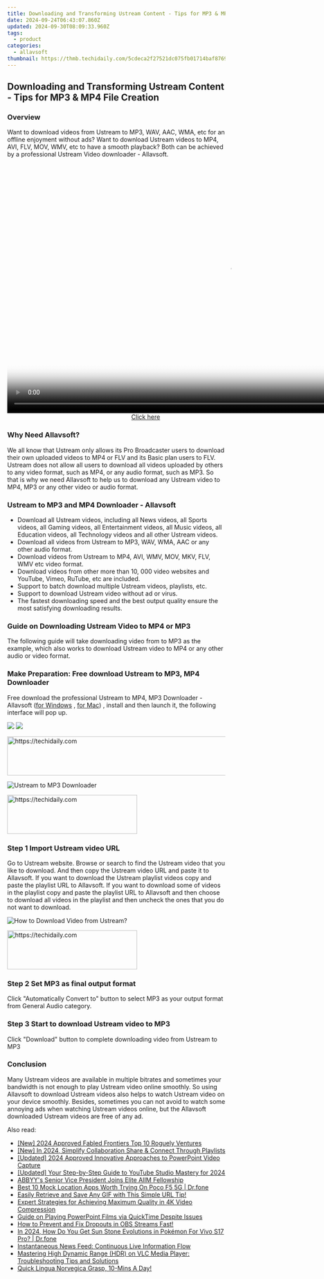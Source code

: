 ```yaml
---
title: Downloading and Transforming Ustream Content - Tips for MP3 & MP4 File Creation
date: 2024-09-24T06:43:07.860Z
updated: 2024-09-30T08:09:33.960Z
tags:
  - product
categories:
  - allavsoft
thumbnail: https://thmb.techidaily.com/5cdeca2f27521dc075fb01714baf87697fb58a0ad36d3dacc7568c6abd91399a.jpg
---
```


## Downloading and Transforming Ustream Content - Tips for MP3 & MP4 File Creation

### Overview

Want to download videos from Ustream to MP3, WAV, AAC, WMA, etc for an offline enjoyment without ads? Want to download Ustream videos to MP4, AVI, FLV, MOV, WMV, etc to have a smooth playback? Both can be achieved by a professional Ustream Video downloader - Allavsoft.

<!-- affiliate ads begin -->
<span id="1444782">
					<video width="1024" height="576" style="cursor:pointer"
           poster="//a.impactradius-go.com/display-clicktoplayimage/1444782.png"
           onclick="if(!this.playClicked){this.play();this.setAttribute('controls',true);this.playClicked=true;}">
	   <source src="//a.impactradius-go.com/display-ad/14559-1444782">
	   <img src="//a.impactradius-go.com/display-clicktoplayimage/1444782.png" style="border: none; height: 100%; width: 100%; object-fit: contain">
	</video>
	<div style="width:640px;text-align:center"><a href="javascript:window.open(decodeURIComponent('https%3A%2F%2Fpropmoneyinc.pxf.io%2Fc%2F5597632%2F1444782%2F14559'), '_blank');void(0);">Click here</a></div>
</span>
<img height="0" width="0" src="https://imp.pxf.io/i/5597632/1444782/14559" style="position:absolute;visibility:hidden;" border="0" />
<!-- affiliate ads end -->

### Why Need Allavsoft?

We all know that Ustream only allows its Pro Broadcaster users to download their own uploaded videos to MP4 or FLV and its Basic plan users to FLV. Ustream does not allow all users to download all videos uploaded by others to any video format, such as MP4, or any audio format, such as MP3\. So that is why we need Allavsoft to help us to download any Ustream video to MP4, MP3 or any other video or audio format.

### Ustream to MP3 and MP4 Downloader - Allavsoft

* Download all Ustream videos, including all News videos, all Sports videos, all Gaming videos, all Entertainment videos, all Music videos, all Education videos, all Technology videos and all other Ustream videos.
* Download all videos from Ustream to MP3, WAV, WMA, AAC or any other audio format.
* Download videos from Ustream to MP4, AVI, WMV, MOV, MKV, FLV, WMV etc video format.
* Download videos from other more than 10, 000 video websites and YouTube, Vimeo, RuTube, etc are included.
* Support to batch download multiple Ustream videos, playlists, etc.
* Support to download Ustream video without ad or virus.
* The fastest downloading speed and the best output quality ensure the most satisfying downloading results.

### Guide on Downloading Ustream Video to MP4 or MP3

The following guide will take downloading video from to MP3 as the example, which also works to download Ustream video to MP4 or any other audio or video format.

### Make Preparation: Free download Ustream to MP3, MP4 Downloader

Free download the professional Ustream to MP4, MP3 Downloader - Allavsoft ([for Windows](https://tools.techidaily.com/allavsoft/products/) , [for Mac](https://tools.techidaily.com/allavsoft/products/)) , install and then launch it, the following interface will pop up.

[![](https://www.allavsoft.com/how-to/../images/how-to/free-download-win.jpg)](https://tools.techidaily.com/allavsoft/products/) [![](https://www.allavsoft.com/how-to/../images/how-to/free-download-mac.jpg)](https://tools.techidaily.com/allavsoft/products/)

<!-- affiliate ads begin -->
<a href="https://appsumo.8odi.net/c/5597632/2129739/7443" target="_top" id="2129739">
  <img src="//a.impactradius-go.com/display-ad/7443-2129739" border="0" alt="https://techidaily.com" width="728" height="90"/>
</a>
<img height="0" width="0" src="https://appsumo.8odi.net/i/5597632/2129739/7443" style="position:absolute;visibility:hidden;" border="0" />
<!-- affiliate ads end -->

![Ustream to MP3 Downloader](https://www.allavsoft.com/how-to/../images/allavsoft/screen-shot-600.jpg)

<!-- affiliate ads begin -->
<a href="https://aligracehair.sjv.io/c/5597632/1997657/19272" target="_top" id="1997657">
  <img src="//a.impactradius-go.com/display-ad/19272-1997657" border="0" alt="https://techidaily.com" width="300" height="90"/>
</a>
<img height="0" width="0" src="https://aligracehair.sjv.io/i/5597632/1997657/19272" style="position:absolute;visibility:hidden;" border="0" />
<!-- affiliate ads end -->

### Step 1 Import Ustream video URL

Go to Ustream website. Browse or search to find the Ustream video that you like to download. And then copy the Ustream video URL and paste it to Allavsoft. If you want to download the Ustream playlist videos copy and paste the playlist URL to Allavsoft. If you want to download some of videos in the playlist copy and paste the playlist URL to Allavsoft and then choose to download all videos in the playlist and then uncheck the ones that you do not want to download.

![How to Download Video from Ustream?](https://www.allavsoft.com/how-to/../images/how-to/download-rtmp-video/download-rtmp-video.jpg)

<!-- affiliate ads begin -->
<a href="https://aligracehair.sjv.io/c/5597632/1934138/19272" target="_top" id="1934138">
  <img src="//a.impactradius-go.com/display-ad/19272-1934138" border="0" alt="https://techidaily.com" width="300" height="90"/>
</a>
<img height="0" width="0" src="https://aligracehair.sjv.io/i/5597632/1934138/19272" style="position:absolute;visibility:hidden;" border="0" />
<!-- affiliate ads end -->

### Step 2 Set MP3 as final output format

Click "Automatically Convert to" button to select MP3 as your output format from General Audio category.

### Step 3 Start to download Ustream video to MP3

Click "Download" button to complete downloading video from Ustream to MP3

### Conclusion

Many Ustream videos are available in multiple bitrates and sometimes your bandwidth is not enough to play Ustream video online smoothly. So using Allavsoft to download Ustream videos also helps to watch Ustream video on your device smoothly. Besides, sometimes you can not avoid to watch some annoying ads when watching Ustream videos online, but the Allavsoft downloaded Ustream videos are free of any ad.

<ins class="adsbygoogle"
     style="display:block"
     data-ad-format="autorelaxed"
     data-ad-client="ca-pub-7571918770474297"
     data-ad-slot="1223367746"></ins>

<ins class="adsbygoogle"
     style="display:block"
     data-ad-client="ca-pub-7571918770474297"
     data-ad-slot="8358498916"
     data-ad-format="auto"
     data-full-width-responsive="true"></ins>

<span class="atpl-alsoreadstyle">Also read:</span>
<div><ul>
<li><a href="https://screen-recording.techidaily.com/new-2024-approved-fabled-frontiers-top-10-roguely-ventures/"><u>[New] 2024 Approved Fabled Frontiers Top 10 Roguely Ventures</u></a></li>
<li><a href="https://youtube-webster.techidaily.com/n-2024-simplify-collaboration-share-and-connect-through-playlists/"><u>[New] In 2024, Simplify Collaboration Share & Connect Through Playlists</u></a></li>
<li><a href="https://video-screen-grab.techidaily.com/updated-2024-approved-innovative-approaches-to-powerpoint-video-capture/"><u>[Updated] 2024 Approved Innovative Approaches to PowerPoint Video Capture</u></a></li>
<li><a href="https://youtube-lab.techidaily.com/ed-your-step-by-step-guide-to-youtube-studio-mastery-for-2024/"><u>[Updated] Your Step-by-Step Guide to YouTube Studio Mastery for 2024</u></a></li>
<li><a href="https://solve-marvelous.techidaily.com/abbyys-senior-vice-president-joins-elite-aiim-fellowship/"><u>ABBYY's Senior Vice President Joins Elite AIIM Fellowship</u></a></li>
<li><a href="https://fake-location.techidaily.com/best-10-mock-location-apps-worth-trying-on-poco-f5-5g-drfone-by-drfone-virtual-android/"><u>Best 10 Mock Location Apps Worth Trying On Poco F5 5G | Dr.fone</u></a></li>
<li><a href="https://win-web.techidaily.com/easily-retrieve-and-save-any-gif-with-this-simple-url-tip/"><u>Easily Retrieve and Save Any GIF with This Simple URL Tip!</u></a></li>
<li><a href="https://win-web.techidaily.com/expert-strategies-for-achieving-maximum-quality-in-4k-video-compression/"><u>Expert Strategies for Achieving Maximum Quality in 4K Video Compression</u></a></li>
<li><a href="https://win-web.techidaily.com/guide-on-playing-powerpoint-films-via-quicktime-despite-issues/"><u>Guide on Playing PowerPoint Films via QuickTime Despite Issues</u></a></li>
<li><a href="https://win-web.techidaily.com/how-to-prevent-and-fix-dropouts-in-obs-streams-fast/"><u>How to Prevent and Fix Dropouts in OBS Streams Fast!</u></a></li>
<li><a href="https://change-location.techidaily.com/in-2024-how-do-you-get-sun-stone-evolutions-in-pokemon-for-vivo-s17-pro-drfone-by-drfone-virtual-android/"><u>In 2024, How Do You Get Sun Stone Evolutions in Pokémon For Vivo S17 Pro? | Dr.fone</u></a></li>
<li><a href="https://win-web.techidaily.com/instantaneous-news-feed-continuous-live-information-flow/"><u>Instantaneous News Feed: Continuous Live Information Flow</u></a></li>
<li><a href="https://win-web.techidaily.com/mastering-high-dynamic-range-hdr-on-vlc-media-player-troubleshooting-tips-and-solutions/"><u>Mastering High Dynamic Range (HDR) on VLC Media Player: Troubleshooting Tips and Solutions</u></a></li>
<li><a href="https://mondly-stories.techidaily.com/quick-lingua-norvegica-grasp-10-mins-a-day/"><u>Quick Lingua Norvegica Grasp, 10-Mins A Day!</u></a></li>
</ul></div>


